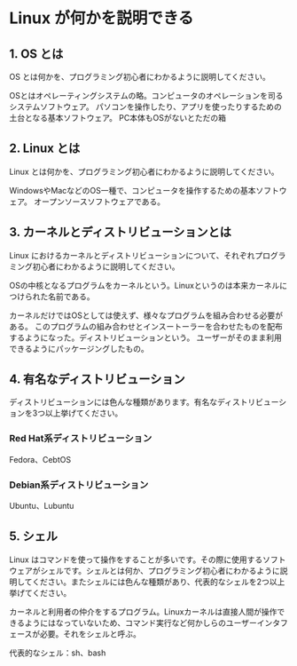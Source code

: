 # Linux が何かを説明できる

## 1. OS とは

OS とは何かを、プログラミング初心者にわかるように説明してください。

OSとはオペレーティングシステムの略。コンピュータのオペレーションを司るシステムソフトウェア。
パソコンを操作したり、アプリを使ったりするための土台となる基本ソフトウェア。
PC本体もOSがないとただの箱


## 2. Linux とは

Linux とは何かを、プログラミング初心者にわかるように説明してください。

WindowsやMacなどのOS一種で、コンピュータを操作するための基本ソフトウェア。
オープンソースソフトウェアである。


## 3. カーネルとディストリビューションとは

Linux におけるカーネルとディストリビューションについて、それぞれプログラミング初心者にわかるように説明してください。

OSの中核となるプログラムをカーネルという。Linuxというのは本来カーネルにつけられた名前である。

カーネルだけではOSとしては使えず、様々なプログラムを組み合わせる必要がある。
このプログラムの組み合わせとインスートーラーを合わせたものを配布するようになった。ディストリビューションという。
ユーザーがそのまま利用できるようにパッケージングしたもの。


## 4. 有名なディストリビューション

ディストリビューションには色んな種類があります。有名なディストリビューションを3つ以上挙げてください。

### Red Hat系ディストリビューション
Fedora、CebtOS

### Debian系ディストリビューション
Ubuntu、Lubuntu

## 5. シェル

Linux はコマンドを使って操作をすることが多いです。その際に使用するソフトウェアがシェルです。シェルとは何か、プログラミング初心者にわかるように説明してください。またシェルには色んな種類があり、代表的なシェルを2つ以上挙げてください。

カーネルと利用者の仲介をするプログラム。Linuxカーネルは直接人間が操作できるようにはなっていないため、コマンド実行など何かしらのユーザーインタフェースが必要。それをシェルと呼ぶ。

代表的なシェル：sh、bash
